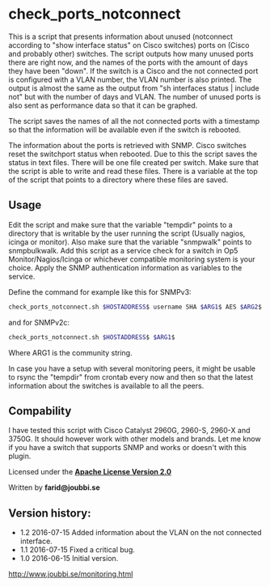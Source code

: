 # check_ports_notconnect

This is a script that presents information about unused (notconnect according to "show interface status" on Cisco switches) ports on (Cisco and probably other) switches.
The script outputs how many unused ports there are right now,
and the names of the ports with the amount of days they have been "down".
If the switch is a Cisco and the not connected port is configured with a VLAN number, the VLAN number is also printed.
The output is almost the same as the output from "sh interfaces status | include not" but with the number of days and VLAN.
The number of unused ports is also sent as performance data so that it can be graphed.

The script saves the names of all the not connected ports with a timestamp so that the
information will be available even if the switch is rebooted.

The information about the ports is retrieved with SNMP.
Cisco switches reset the switchport status when rebooted.
Due to this the script saves the status in text files.
There will be one file created per switch.
Make sure that the script is able to write and read these files.
There is a variable at the top of the script that points to a directory where these files are saved.

## Usage
Edit the script and make sure that the variable "tempdir" points to a directory that is writable by the user running the script (Usually nagios, icinga or monitor).
Also make sure that the variable "snmpwalk" points to snmpbulkwalk. 
Add this script as a service check for a switch in Op5 Monitor/Nagios/Icinga or whichever compatible monitoring system is your choice.
Apply the SNMP authentication information as variables to the service.

Define the command for example like this for SNMPv3:
```sh
check_ports_notconnect.sh $HOSTADDRESS$ username SHA $ARG1$ AES $ARG2$
```

and for SNMPv2c:
```sh
check_ports_notconnect.sh $HOSTADDRESS$ $ARG1$
```
Where ARG1 is the community string.


In case you have a setup with several monitoring peers, it might be usable to rsync the "tempdir" from crontab every now and then
so that the latest information about the switches is available to all the peers.

## Compability
I have tested this script with Cisco Catalyst 2960G, 2960-S, 2960-X and 3750G.
It should however work with other models and brands.
Let me know if you have a switch that supports SNMP and works or doesn't with this plugin.

Licensed under the [__Apache License Version 2.0__](https://www.apache.org/licenses/LICENSE-2.0)

Written by __farid@joubbi.se__

## Version history:
* 1.2 2016-07-15  Added information about the VLAN on the not connected interface.
* 1.1 2016-07-15  Fixed a critical bug.
* 1.0 2016-06-15  Initial version.

http://www.joubbi.se/monitoring.html

